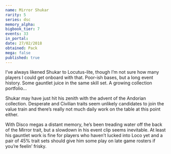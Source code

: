 ```yaml
---
name: Mirror Shukar
rarity: 5
series: dsc
memory_alpha:
bigbook_tier: 7
events: 33
in_portal:
date: 27/02/2018
obtained: Pack
mega: false
published: true
---
```


I’ve always likened Shukar to Locutus-lite, though I’m not sure how many players I could get onboard with that. Poor-ish bases, but a long event history. Some gauntlet juice in the same skill set. A growing collection portfolio…

Shukar may have just hit his zenith with the advent of the Andorian collection. Desperate and Civilian traits seem unlikely candidates to join the value train and there’s really not much daily work on the table at this point either. 

With Disco megas a distant memory, he’s been treading water off the back of the Mirror trait, but a slowdown in his event clip seems inevitable. At least his gauntlet work is fine for players who haven’t lucked into Loco yet and a pair of 45% trait sets should give him some play on late game rosters if you’re feelin’ frisky.
